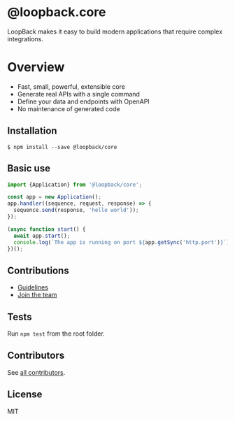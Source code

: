 # @loopback.core

LoopBack makes it easy to build modern applications that require complex
integrations.

# Overview

- Fast, small, powerful, extensible core
- Generate real APIs with a single command
- Define your data and endpoints with OpenAPI
- No maintenance of generated code


## Installation

```shell
$ npm install --save @loopback/core
```

## Basic use

  ```ts
  import {Application} from '@loopback/core';

  const app = new Application();
  app.handler((sequence, request, response) => {
    sequence.send(response, 'hello world'));
  });

  (async function start() {
    await app.start();
    console.log(`The app is running on port ${app.getSync('http.port')}`);
  })();
  ```

## Contributions

- [Guidelines](https://github.com/strongloop/loopback-next/wiki/Contributing#guidelines)
- [Join the team](https://github.com/strongloop/loopback-next/issues/110)

## Tests

Run `npm test` from the root folder.

## Contributors

See [all contributors](https://github.com/strongloop/loopback-next/graphs/contributors).

## License

MIT
